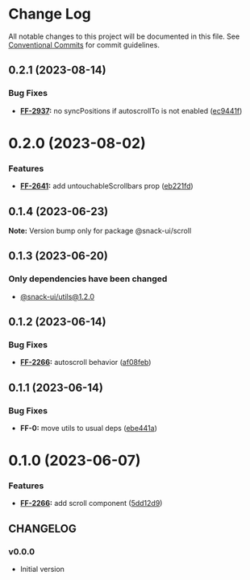 # Change Log

All notable changes to this project will be documented in this file.
See [Conventional Commits](https://conventionalcommits.org) for commit guidelines.

## 0.2.1 (2023-08-14)


### Bug Fixes

* **[FF-2937](https://jira.sbercloud.tech/browse/FF-2937):** no syncPositions if autoscrollTo is not enabled ([ec9441f](https://git.sbercloud.tech/sbercloud-ui/tokens-design-system/snack-uikit/commits/ec9441fabf0b9ed72b3cafd89bff27f9e3613272))





# 0.2.0 (2023-08-02)


### Features

* **[FF-2641](https://jira.sbercloud.tech/browse/FF-2641):** add untouchableScrollbars prop ([eb221fd](https://git.sbercloud.tech/sbercloud-ui/tokens-design-system/snack-uikit/commits/eb221fdfc16625fa0293c4e11e2c4229102ca354))





## 0.1.4 (2023-06-23)

**Note:** Version bump only for package @snack-ui/scroll





## 0.1.3 (2023-06-20)

### Only dependencies have been changed
* [@snack-ui/utils@1.2.0](https://git.sbercloud.tech/sbercloud-ui/tokens-design-system/snack-uikit/-/blob/master/packages/utils/CHANGELOG.md)





## 0.1.2 (2023-06-14)


### Bug Fixes

* **[FF-2266](https://jira.sbercloud.tech/browse/FF-2266):** autoscroll behavior ([af08feb](https://git.sbercloud.tech/sbercloud-ui/tokens-design-system/snack-uikit/commits/af08feb14adc2d70f54893e49cc3903e57485c6a))





## 0.1.1 (2023-06-14)


### Bug Fixes

* **FF-0:** move utils to usual deps ([ebe441a](https://git.sbercloud.tech/sbercloud-ui/tokens-design-system/snack-uikit/commits/ebe441ac398065cbe8523cbedd3df53176b9aea5))





# 0.1.0 (2023-06-07)


### Features

* **[FF-2266](https://jira.sbercloud.tech/browse/FF-2266):** add scroll component ([5dd12d9](https://git.sbercloud.tech/sbercloud-ui/tokens-design-system/snack-uikit/commits/5dd12d9bec61c3ac4c2d70eada92bb231f57dadc))





## CHANGELOG

### v0.0.0

- Initial version
